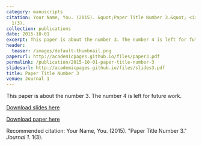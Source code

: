 ```yaml
---
category: manuscripts
citation: Your Name, You. (2015). &quot;Paper Title Number 3.&quot; <i>Journal 1</i>.
  1(3).
collection: publications
date: 2015-10-01
excerpt: This paper is about the number 3. The number 4 is left for future work.
header:
  teaser: /images/default-thumbnail.png
paperurl: http://academicpages.github.io/files/paper3.pdf
permalink: /publication/2015-10-01-paper-title-number-3
slidesurl: http://academicpages.github.io/files/slides3.pdf
title: Paper Title Number 3
venue: Journal 1
---
```


This paper is about the number 3. The number 4 is left for future work.

[Download slides here](http://academicpages.github.io/files/slides3.pdf)

[Download paper here](http://academicpages.github.io/files/paper3.pdf)

Recommended citation: Your Name, You. (2015). "Paper Title Number 3." <i>Journal 1</i>. 1(3).